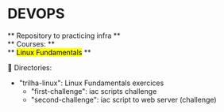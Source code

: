 # DEVOPS

** Repository to practicing infra ** <br />
** Courses: ** <br />
** <mark>Linux Fundamentals</mark> ** 

📁 Directories: <br />

- "trilha-linux": Linux Fundamentals exercices
  - "first-challenge": iac scripts challenge
  - "second-challenge": iac script to web server (challenge)
